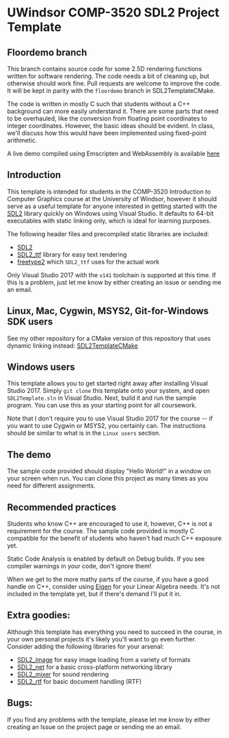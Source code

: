 UWindsor COMP-3520 SDL2 Project Template
===

Floordemo branch
---

This branch contains source code for some 2.5D rendering functions written
for software rendering.  The code needs a bit of cleaning up, but otherwise
should work fine.  Pull requests are welcome to improve the code.
It will be kept in parity with the `floordemo` branch in SDL2TemplateCMake.

The code is written in mostly C such that students without a C++ background
can more easily understand it.  There are some parts that need to be overhauled,
like the conversion from floating point coordinates to integer coordinates.
However, the basic ideas should be evident.  In class, we'll discuss how
this would have been implemented using fixed-point arithmetic.

A live demo compiled using Emscripten and WebAssembly is available [here](https://inbetweennames.github.io/SDL2TemplateCMake/)

Introduction
---

This template is intended for students in the COMP-3520 Introduction to Computer Graphics course
at the University of Windsor, however it should serve as a useful template for anyone interested in
getting started with the [SDL2](http://libsdl.org/) library quickly on Windows using Visual Studio.
It defaults to 64-bit executables with static linking only, which is ideal for learning purposes.

The following header files and precompiled static libraries are included:
* [SDL2](http://libsdl.org/) 
* [SDL2_ttf](https://www.libsdl.org/projects/SDL_ttf/) library for easy text rendering
* [freetype2](https://www.freetype.org/) which `SDL2_ttf` uses for the actual work

Only Visual Studio 2017 with the `v141` toolchain is supported at this time.
If this is a problem, just let me know by either creating an issue or sending me an email.

Linux, Mac, Cygwin, MSYS2, Git-for-Windows SDK users
---

See my other repository for a CMake version of this repository that uses dynamic linking instead:
[SDL2TemplateCMake](https://github.com/InBetweenNames/SDL2TemplateCMake)

Windows users
---

This template allows you to get started right away after installing Visual Studio 2017.
Simply `git clone` this template onto your system, and open `SDL2Template.sln` in Visual Studio.
Next, build it and run the sample program.
You can use this as your starting point for all coursework.

Note that I don't require you to use Visual Studio 2017 for the course -- if you want to use Cygwin or MSYS2,
you certainly can.  The instructions should be similar to what is in the `Linux users` section.

The demo
---

The sample code provided should display "Hello World!" in a window on your screen when run.
You can clone this project as many times as you need for different assignments.

Recommended practices
---

Students who know C++ are encouraged to use it, however, C++ is not a requirement for the course.
The sample code provided is mostly C compatible for the benefit of students who haven't had much C++ exposure yet.

Static Code Analysis is enabled by default on Debug builds.  If you see compiler warnings in your code,
don't ignore them!

When we get to the more mathy parts of the course, if you have a good handle on C++, consider using
[Eigen](http://eigen.tuxfamily.org/index.php?title=Main_Page) for your Linear Algebra needs.
It's not included in the template yet, but if there's demand I'll put it in.

Extra goodies:
---

Although this template has everything you need to succeed in the course, in your own personal projects
it's likely you'll want to go even further.  Consider adding the following libraries for your arsenal:

* [SDL2_image](https://www.libsdl.org/projects/SDL_image/) for easy image loading from a variety of formats
* [SDL2_net](https://www.libsdl.org/projects/SDL_net/) for a basic cross-platform networking library
* [SDL2_mixer](https://www.libsdl.org/projects/SDL_mixer/) for sound rendering
* [SDL2_rtf](https://www.libsdl.org/projects/SDL_rtf/) for basic document handling (RTF)

Bugs:
---

If you find any problems with the template, please let me know by either creating an Issue on the project page or sending
me an email.
